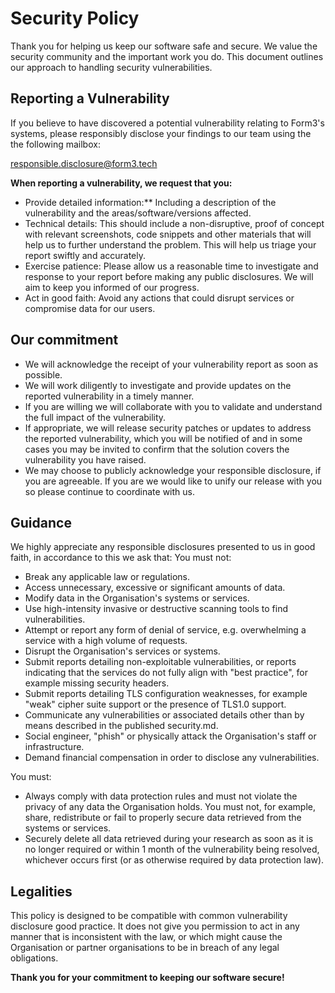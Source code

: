 # Security Policy

Thank you for helping us keep our software safe and secure. We value the security community and the important work you do. This document outlines our approach to handling security vulnerabilities.

## Reporting a Vulnerability

If you believe to have discovered a potential vulnerability relating to Form3's systems, please responsibly disclose your findings to our team using the the following mailbox:

responsible.disclosure@form3.tech

**When reporting a vulnerability, we request that you:**

* Provide detailed information:** Including a description of the vulnerability and the areas/software/versions affected.
* Technical details: This should include a non-disruptive, proof of concept with relevant screenshots, code snippets and other materials that will help us to further understand the problem. This will help us triage your report swiftly and accurately.
* Exercise patience: Please allow us a reasonable time to investigate and response to your report before making any public disclosures. We will aim to keep you informed of our progress.
* Act in good faith: Avoid any actions that could disrupt services or compromise data for our users.

## Our commitment

* We will acknowledge the receipt of your vulnerability report as soon as possible.
* We will work diligently to investigate and provide updates on the reported vulnerability in a timely manner.
* If you are willing we will collaborate with you to validate and understand the full impact of the vulnerability.
* If appropriate, we will release security patches or updates to address the reported vulnerability, which you will be notified of and in some cases you may be invited to confirm that the solution covers the vulnerability you have raised.
* We may choose to publicly acknowledge your responsible disclosure, if you are agreeable. If you are we would like to unify our release with you so please continue to coordinate with us.

## Guidance

We highly appreciate any responsible disclosures presented to us in good faith, in accordance to this we ask that:
You must not:

- Break any applicable law or regulations.
- Access unnecessary, excessive or significant amounts of data.
- Modify data in the Organisation's systems or services.
- Use high-intensity invasive or destructive scanning tools to find vulnerabilities.
- Attempt or report any form of denial of service, e.g. overwhelming a service with a high volume of requests.
- Disrupt the Organisation's services or systems.
- Submit reports detailing non-exploitable vulnerabilities, or reports indicating that the services do not fully align with "best practice", for example missing security headers.
- Submit reports detailing TLS configuration weaknesses, for example "weak" cipher suite support or the presence of TLS1.0 support.
- Communicate any vulnerabilities or associated details other than by means described in the published security.md.
- Social engineer, "phish" or physically attack the Organisation's staff or infrastructure.
- Demand financial compensation in order to disclose any vulnerabilities.

You must:

- Always comply with data protection rules and must not violate the privacy of any data the Organisation holds. You must not, for example, share, redistribute or fail to properly secure data retrieved from the systems or services.
- Securely delete all data retrieved during your research as soon as it is no longer required or within 1 month of the vulnerability being resolved, whichever occurs first (or as otherwise required by data protection law).

## Legalities

This policy is designed to be compatible with common vulnerability disclosure good practice. It does not give you permission to act in any manner that is inconsistent with the law, or which might cause the Organisation or partner organisations to be in breach of any legal obligations.

**Thank you for your commitment to keeping our software secure!**